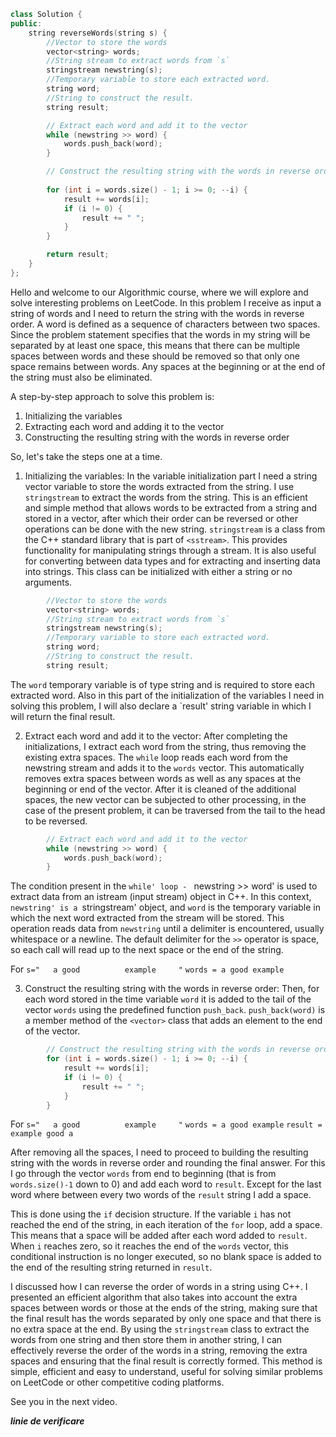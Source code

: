 ```cpp
class Solution {
public:
    string reverseWords(string s) {
        //Vector to store the words
        vector<string> words;
        //String stream to extract words from `s`
        stringstream newstring(s);
        //Temporary variable to store each extracted word.
        string word;
        //String to construct the result.
        string result;

        // Extract each word and add it to the vector
        while (newstring >> word) {
            words.push_back(word);
        }

        // Construct the resulting string with the words in reverse order
       
        for (int i = words.size() - 1; i >= 0; --i) {
            result += words[i];
            if (i != 0) {
                result += " ";
            }
        }

        return result;
    }
};
```

Hello and welcome to our Algorithmic course, where we will explore and solve interesting problems on LeetCode.
In this problem I receive as input a string of words and I need to return the string with the words in reverse order.
A word is defined as a sequence of characters between two spaces. Since the problem statement specifies that the words in my string will be separated by at least one space, this means that there can be multiple spaces between words and these should be removed so that only one space remains between words. Any spaces at the beginning or at the end of the string must also be eliminated.


A step-by-step approach to solve this problem is:
1. Initializing the variables
2. Extracting each word and adding it to the vector
3. Constructing the resulting string with the words in reverse order

So, let's take the steps one at a time.
1. Initializing the variables:
In the variable initialization part I need a string vector variable to store the words extracted from the string.
I use `stringstream` to extract the words from the string. This is an efficient and simple method that allows words to be extracted from a string and stored in a vector, after which their order can be reversed or other operations can be done with the new string.
`stringstream` is a class from the C++ standard library that is part of `<sstream>`. This provides functionality for manipulating strings through a stream. It is also useful for converting between data types and for extracting and inserting data into strings. This class can be initialized with either a string or no arguments.

```cpp
        //Vector to store the words
        vector<string> words;
        //String stream to extract words from `s`
        stringstream newstring(s);
        //Temporary variable to store each extracted word.
        string word;
        //String to construct the result.
        string result;
```

The `word` temporary variable is of type string and is required to store each extracted word.
Also in this part of the initialization of the variables I need in solving this problem, I will also declare a `result' string variable in which I will return the final result.

2. Extract each word and add it to the vector:
After completing the initializations, I extract each word from the string, thus removing the existing extra spaces.
The `while` loop reads each word from the newstring stream and adds it to the `words` vector. This automatically removes extra spaces between words as well as any spaces at the beginning or end of the vector.
After it is cleaned of the additional spaces, the new vector can be subjected to other processing, in the case of the present problem, it can be traversed from the tail to the head to be reversed.

```cpp
        // Extract each word and add it to the vector
        while (newstring >> word) {
            words.push_back(word);
        }
```
The condition present in the `while' loop - ` newstring >> word' is used to extract data from an istream (input stream) object in C++. In this context, `newstring' is a `stringstream' object, and `word` is the temporary variable in which the next word extracted from the stream will be stored.
This operation reads data from `newstring` until a delimiter is encountered, usually whitespace or a newline.
The default delimiter for the `>>` operator is space, so each call will read up to the next space or the end of the string.

For `s="   a good          example     "`
`words = a good example`


3. Construct the resulting string with the words in reverse order:
Then, for each word stored in the time variable `word` it is added to the tail of the vector `words` using the predefined function `push_back`.
`push_back(word)` is a member method of the `<vector>` class that adds an element to the end of the vector.

```cpp
        // Construct the resulting string with the words in reverse order
        for (int i = words.size() - 1; i >= 0; --i) {
            result += words[i];
            if (i != 0) {
                result += " ";
            }
        }
```

For `s="   a good          example     "`
`words = a good example`
`result = example good a`

After removing all the spaces, I need to proceed to building the resulting string with the words in reverse order and rounding the final answer.
For this I go through the vector `words` from end to beginning (that is from `words.size()-1` down to 0) and add each word to `result`.
Except for the last word where between every two words of the `result` string I add a space.

This is done using the `if` decision structure. If the variable `i` has not reached the end of the string, in each iteration of the `for` loop, add a space. This means that a space will be added after each word added to `result`. When `i` reaches zero, so it reaches the end of the `words` vector, this conditional instruction is no longer executed, so no blank space is added to the end of the resulting string returned in `result`.

I discussed how I can reverse the order of words in a string using C++. I presented an efficient algorithm that also takes into account the extra spaces between words or those at the ends of the string, making sure that the final result has the words separated by only one space and that there is no extra space at the end.
By using the `stringstream` class to extract the words from one string and then store them in another string, I can effectively reverse the order of the words in a string, removing the extra spaces and ensuring that the final result is correctly formed.
This method is simple, efficient and easy to understand, useful for solving similar problems on LeetCode or other competitive coding platforms.

See you in the next video.

**_linie de verificare_**
